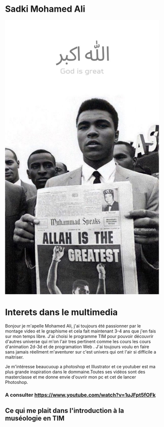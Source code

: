 # Sadki Mohamed Ali

![Image](Photo-Ali.jpg)


# Interets dans le multimedia

Bonjour je m'apelle Mohamed Ali, j'ai toujours été passionner par le montage video et le graphisme et cela fait maintenant 3-4 ans que j'en fais sur mon temps libre.
J'ai choisi le programme TIM pour pouvoir découvrir d'autres universe qui m'on l'air tres pertinent comme les cours les cours d'animation 2d-3d et de programation Web .
J'ai toujours voulu en faire sans jamais réellment m'aventurer sur c'est univers qui ont l'air si difficile a maitriser. 

Je m'intéresse beaucuoup a photoshop et Illustrator et ce youtuber est ma plus grande inspiration dans le dommaine.Toutes ses vidéos sont des masterclasse et me donne envie d'ouvrir mon pc et cet de lancer Photoshop.
### A consulter  https://www.youtube.com/watch?v=1uJFpt5fOFk


## Ce qui me plait dans l'introduction à la muséologie en TIM

